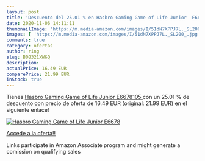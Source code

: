 ```yaml
---
layout: post
title: 'Descuento del 25.01 % en Hasbro Gaming Game of Life Junior  E6678'
date: 2020-11-06 14:11:11
thumbnailImage: 'https://m.media-amazon.com/images/I/51dN7XPPJ7L._SL200_.jpg'
images: [ 'https://m.media-amazon.com/images/I/51dN7XPPJ7L._SL200_.jpg' ]
comments: true
category: ofertas
author: ring
slug: B08321XW6Q
description:
actualPrice: 16.49 EUR
comparePrice: 21.99 EUR
inStock: true
---
```


Tienes [Hasbro Gaming Game of Life Junior  E6678105 ](https://www.amazon.es/dp/B08321XW6Q/?tag=tolees-21) con un 25.01 % de descuento con precio de oferta de 16.49 EUR (original: 21.99 EUR) en el siguiente enlace!

[![Hasbro Gaming Game of Life Junior  E6678](https://m.media-amazon.com/images/I/51dN7XPPJ7L._SL200_.jpg)](https://www.amazon.es/dp/B08321XW6Q/?tag=tolees-21)

[Accede a la oferta!!](https://www.amazon.es/dp/B08321XW6Q/?tag=tolees-21)

Links participate in Amazon Associate program and might generate a comission on qualifying sales


